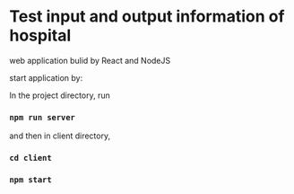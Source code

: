 # Test input and output information of hospital

web application bulid by React and NodeJS

start application by:

In the project directory, run

### `npm run server`

and then in client directory,

### `cd client`

### `npm start`
